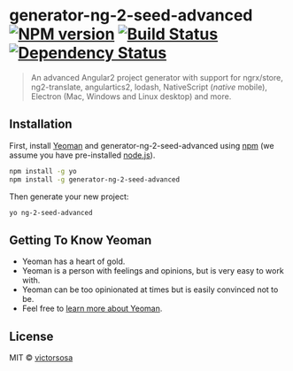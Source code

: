 # generator-ng-2-seed-advanced [![NPM version][npm-image]][npm-url] [![Build Status][travis-image]][travis-url] [![Dependency Status][daviddm-image]][daviddm-url]
> An advanced Angular2 project generator with support for ngrx/store, ng2-translate, angulartics2, lodash, NativeScript (*native* mobile), Electron (Mac, Windows and Linux desktop) and more.

## Installation

First, install [Yeoman](http://yeoman.io) and generator-ng-2-seed-advanced using [npm](https://www.npmjs.com/) (we assume you have pre-installed [node.js](https://nodejs.org/)).

```bash
npm install -g yo
npm install -g generator-ng-2-seed-advanced
```

Then generate your new project:

```bash
yo ng-2-seed-advanced
```

## Getting To Know Yeoman

 * Yeoman has a heart of gold.
 * Yeoman is a person with feelings and opinions, but is very easy to work with.
 * Yeoman can be too opinionated at times but is easily convinced not to be.
 * Feel free to [learn more about Yeoman](http://yeoman.io/).

## License

MIT © [victorsosa](www.peopleware.do)


[npm-image]: https://badge.fury.io/js/generator-ng-2-seed-advanced.svg
[npm-url]: https://npmjs.org/package/generator-ng-2-seed-advanced
[travis-image]: https://travis-ci.org/peoplewareDo/generator-ng-2-seed-advanced.svg?branch=master
[travis-url]: https://travis-ci.org/peoplewareDo/generator-ng-2-seed-advanced
[daviddm-image]: https://david-dm.org/peoplewareDo/generator-ng-2-seed-advanced.svg?theme=shields.io
[daviddm-url]: https://david-dm.org/peoplewareDo/generator-ng-2-seed-advanced
